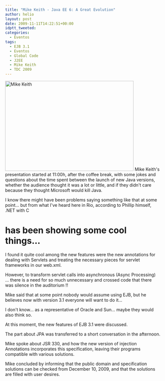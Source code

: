```yaml
---
title: "Mike Keith - Java EE 6: A Great Evolution"
author: helio
layout: post
date: 2009-11-11T14:22:51+00:00
idptt_tweeted:
categories:
  - Eventos
tags:
  - EJB 3.1
  - Eventos
  - Global Code
  - J2EE
  - Mike Keith
  - TDC 2009
---
```


<img class="aligncenter size-full wp-image-97" src="/uploads/2009/11/dsc00699.jpg" alt="Mike Keith" width="417" height="291" srcset="/uploads/2009/11/dsc00699.jpg 417w, /uploads/2009/11/dsc00699-300x209.jpg 300w" sizes="(max-width: 417px) 100vw, 417px" /> Mike Keith's presentation started at 11:00h, after the coffee break, with some jokes and questions about the time spent between the launch of new Java versions, whether the audience thought it was a lot or little, and if they didn't care because they thought Microsoft would kill Java.

I know there might have been problems saying something like that at some point... but from what I've heard here in Rio, according to Phillip himself, .NET with C

# has been showing some cool things...

I found it quite cool among the new features were the new annotations for dealing with Servlets and treating the necessary pieces for servlet frameworks in our web.xml.

However, to transform servlet calls into asynchronous (Async Processing) ... there is a need for so much unnecessary and crossed code that there was silence in the auditorium !!

Mike said that at some point nobody would assume using EJB, but he believes now with version 3.1 everyone will want to do it...

I don't know... as a representative of Oracle and Sun... maybe they would also think so.

At this moment, the new features of EJB 3.1 were discussed.

The part about JPA was transferred to a short conversation in the afternoon.

Mike spoke about JSR 330, and how the new version of injection Annotations incorporates this specification, leaving their programs compatible with various solutions.

Mike concluded by informing that the public domain and specification solutions can be checked from December 10, 2009, and that the solutions are filled with user desires.
